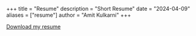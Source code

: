 +++
title = "Resume"
description = "Short Resume"
date = "2024-04-09"
aliases = ["resume"]
author = "Amit Kulkarni"
+++

[Download my resume](/pdfs/OnePage.pdf)